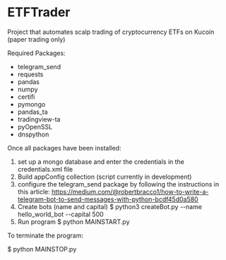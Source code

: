 # ETFTrader
Project that automates scalp trading of cryptocurrency ETFs on Kucoin (paper trading only)

Required Packages:

- telegram_send
- requests
- pandas
- numpy
- certifi
- pymongo
- pandas_ta
- tradingview-ta
- pyOpenSSL
- dnspython

Once all packages have been installed:
1) set up a mongo database and enter the credentials in the credentials.xml file
2) Build appConfig collection (script currently in development)
3) configure the telegram_send package by following the instructions in this article:
  https://medium.com/@robertbracco1/how-to-write-a-telegram-bot-to-send-messages-with-python-bcdf45d0a580
4) Create bots (name and capital)
  $ python3 createBot.py --name hello_world_bot --capital 500
5) Run program
  $ python MAINSTART.py
  
To terminate the program:

$ python MAINSTOP.py
